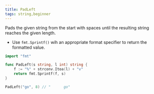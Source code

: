 ```yaml
---
title: PadLeft
tags: string,beginner
---
```


Pads the given string from the start with spaces until the resulting string reaches the given length.

- Use `fmt.Sprintf()` wih an appropriate format specifier to return the formatted value.

```go
import "fmt"

func PadLeft(s string, l int) string {
	f := "%" + strconv.Itoa(l) + "v"
	return fmt.Sprintf(f, s)
}
```

```go
PadLeft("go", 8) // "      go"
```
